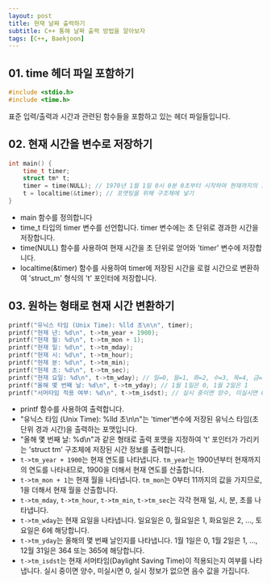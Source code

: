 ```yaml
---
layout: post
title: 현재 날짜 출력하기
subtitle: C++ 통해 날짜 출력 방법을 알아보자
tags: [C++, Baekjoon]
---
```


## 01. time 헤더 파일 포함하기

```C++
#include <stdio.h>
#include <time.h>
```

표준 입력/출력과 시간과 관련된 함수들을 포함하고 있는 헤더 파일들입니다.

## 02. 현재 시간을 변수로 저장하기

```C++
int main() {
    time_t timer;
    struct tm* t;
    timer = time(NULL); // 1970년 1월 1일 0시 0분 0초부터 시작하여 현재까지의 초
    t = localtime(&timer); // 포맷팅을 위해 구조체에 넣기
}
```

- main 함수를 정의합니다
- time_t 타입의 timer 변수를 선언합니다. timer 변수에는 초 단위로 경과한 시간을 저장합니다.
- time(NULL) 함수를 사용하여 현재 시간을 초 단위로 얻어와 'timer' 변수에 저장합니다.
- localtime(&timer) 함수를 사용하여 timer에 저장된 시간을 로컬 시간으로 변환하여 'struct_m' 형식의 't' 포인터에 저장합니다.

## 03. 원하는 형태로 현재 시간 변환하기

```C++
printf("유닉스 타임 (Unix Time): %lld 초\n\n", timer);
printf("현재 년: %d\n", t->tm_year + 1900);
printf("현재 월: %d\n", t->tm_mon + 1);
printf("현재 일: %d\n", t->tm_mday);
printf("현재 시: %d\n", t->tm_hour);
printf("현재 분: %d\n", t->tm_min);
printf("현재 초: %d\n", t->tm_sec);
printf("현재 요일: %d\n", t->tm_wday); // 일=0, 월=1, 화=2, 수=3, 목=4, 금=5, 토=6
printf("올해 몇 번째 날: %d\n", t->tm_yday); // 1월 1일은 0, 1월 2일은 1
printf("서머타임 적용 여부: %d\n", t->tm_isdst); // 실시 중이면 양수, 미실시면 0, 실시 정보가 없으면 음수
```

- printf 함수를 사용하여 출력합니다.
- "유닉스 타임 (Unix Time): %lld 초\n\n"는 'timer'변수에 저장된 유닉스 타임(초 단위 경과 시간)을 출력하는 포맷입니다.
- "올해 몇 번째 날: %d\n"과 같은 형태로 출력 포맷을 지정하여 't' 포인터가 가리키는 'struct tm' 구조체에 저장된 시간 정보를 출력합니다.
- `t->tm_year + 1900`는 현재 연도를 나타냅니다. `tm_year`는 1900년부터 현재까지의 연도를 나타내므로, 1900을 더해서 현재 연도를 산출합니다.
- `t->tm_mon + 1`는 현재 월을 나타냅니다. `tm_mon`는 0부터 11까지의 값을 가지므로, 1을 더해서 현재 월을 산출합니다.
- `t->tm_mday`, `t->tm_hour`, `t->tm_min`, `t->tm_sec`는 각각 현재 일, 시, 분, 초를 나타냅니다.
- `t->tm_wday`는 현재 요일을 나타냅니다. 일요일은 0, 월요일은 1, 화요일은 2, ..., 토요일은 6에 해당합니다.
- `t->tm_yday`는 올해의 몇 번째 날인지를 나타냅니다. 1월 1일은 0, 1월 2일은 1, ..., 12월 31일은 364 또는 365에 해당합니다.
- `t->tm_isdst`는 현재 서머타임(Daylight Saving Time)이 적용되는지 여부를 나타냅니다. 실시 중이면 양수, 미실시면 0, 실시 정보가 없으면 음수 값을 가집니다.
